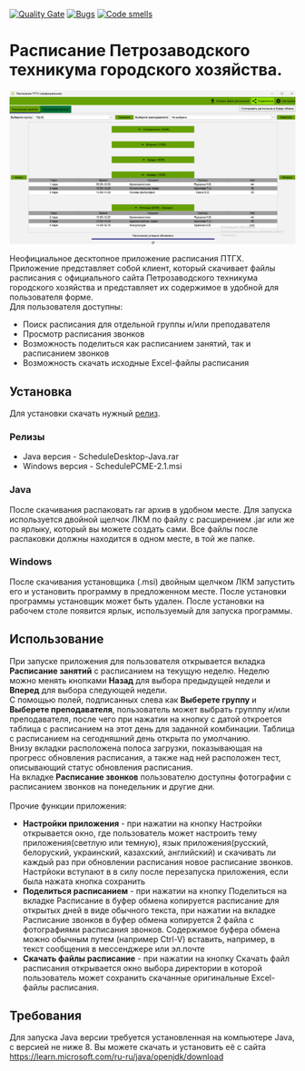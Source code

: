 [![Quality Gate](https://sonarcloud.io/api/project_badges/measure?project=ghostwalker18_ScheduleDesktop&metric=alert_status)](https://sonarcloud.io/dashboard?id=ghostwalker18_ScheduleDesktop)
[![Bugs](https://sonarcloud.io/api/project_badges/measure?project=ghostwalker18_ScheduleDesktop&metric=bugs)](https://sonarcloud.io/summary/new_code?id=ghostwalker18_ScheduleDesktop)
[![Code smells](https://sonarcloud.io/api/project_badges/measure?project=ghostwalker18_ScheduleDesktop&metric=code_smells)](https://sonarcloud.io/dashboard?id=ghostwalker18_ScheduleDesktop)
# Расписание Петрозаводского техникума городского хозяйства.
![Расписание занятий](https://github.com/ghostwalker18/ScheduleDesktop/blob/master/promo_images/schedule1.png?raw=true)

Неофициальное десктопное приложение расписания ПТГХ. Приложение представляет собой клиент, который скачивает файлы расписания с официального сайта Петрозаводского техникума городского хозяйства
и представляет их содержимое в удобной для пользователя форме.
<br>
Для пользователя доступны:
<ul>
  <li>Поиск расписания для отдельной группы и/или преподавателя</li>
  <li>Просмотр расписания звонков</li>
  <li>Возможность поделиться как расписанием занятий, так и расписанием звонков</li>
  <li>Возможность скачать исходные Excel-файлы расписания</li>
</ul>

## Установка
Для установки скачать нужный [релиз](https://github.com/ghostwalker18/ScheduleDesktop/releases/latest).
### Релизы
<ul>
  <li>Java версия - ScheduleDesktop-Java.rar</li>
  <li>Windows версия - SchedulePCME-2.1.msi</li>
</ul>

### Java
После скачивания распаковать rar архив в удобном месте. Для запуска используется двойной щелчок ЛКМ по файлу с расширением .jar или же по ярлыку, который вы можете создать сами. Все файлы после распаковки должны находится в одном месте, в той же папке.

### Windows
После скачивания установщика (.msi) двойным щелчком ЛКМ запустить его и установить программу в предложенном месте. После установки программы установщик может быть удален. После установки на рабочем столе появится ярлык, используемый для запуска программы.

## Использование
При запуске приложения для пользователя открывается вкладка **Расписание занятий** с расписанием на текущую неделю. Неделю можно менять кнопками **Назад** для выбора предыдущей недели и **Вперед** для выбора следующей недели.
<br>
С помощью полей, подписанных слева как **Выберете группу** и **Выберете преподавателя**, пользователь может выбрать групппу и/или преподавателя, после чего при нажатии на кнопку с датой откроется таблица с расписанием на этот день для заданной комбинации. Таблица с расписанием на сегодняшний день открыта по умолчанию.
<br>
Внизу вкладки расположена полоса загрузки, показывающая на прогресс обновления расписания, а также над ней расположен тест, описывающий статус обновления расписания.
<br>
На вкладке **Расписание звонков** пользователю доступны фотографии с расписанием звонков на понедельник и другие дни.
<br><br>
Прочие функции приложения:
<ul>
  <li> <b>Настройки приложения</b> - при нажатии на кнопку Настройки открывается окно, где пользователь может настроить тему приложения(светлую или темную), язык приложения(русский, белоруский, украинский, казахский, английский) и скачивать ли каждый раз при обновлении расписания новое расписание звонков. Настрйоки вступают в в силу после перезапуска приложения, если была нажата кнопка сохранить</li>
  <li> <b>Поделиться расписанием</b> - при нажатии на кнопку Поделиться на вкладке Расписание в буфер обмена копируется расписание для открытых дней в виде обычного текста, при нажатии на вкладке Расписание звонков в буфер обмена копируется 2 файла с фотографиями расписания звонков. Содержимое буфера обмена можно обычным путем (например Ctrl-V) вставить, например, в текст сообщения в мессенджере или эл.почте </li>
  <li> <b>Скачать файлы расписание</b> - при нажатии на кнопку Скачать файл расписания открывается окно выбора директории в которой пользователь может сохранить скачанные оригинальные Excel-файлы расписания.</li>
</ul>

## Требования
Для запуска Java версии требуется установленная на компьютере Java, с версией не ниже 8.
Вы можете скачать и установить её с сайта https://learn.microsoft.com/ru-ru/java/openjdk/download
